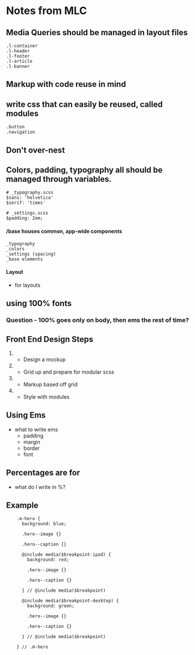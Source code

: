 # Notes from MLC

## Media Queries should be managed in layout files

    .l-container
    .l-header
    .l-footer
    .l-article
    .l-banner

## Markup with code reuse in mind


## write css that can easily be reused, called modules
    .button
    .navigation

## Don't over-nest

## Colors, padding, typography all should be managed through variables.

    # _typography.scss
    $sans: 'helvetica'
    $serif: 'times'

    # _settings.scss
    $padding: 2em;

#### /base houses common, app-wide components
    _typography
    _colors
    _settings (spacing)
    _base elements

#### Layout
- for layouts




## using 100% fonts
### Question - 100% goes only on body, then ems the rest of time?


## Front End Design Steps
1. - Design a mockup
2. - Grid up and prepare for modular scss
3. - Markup based off grid
4. - Style with modules

## Using Ems
- what to write ems
  - padding
  - margin
  - border
  - font

## Percentages are for
- what do I write in %?




## Example



        .m-hero {
          background: blue;

          .hero--image {}

          .hero--caption {}

          @include media($breakpoint-ipad) {
            background: red;

            .hero--image {}

            .hero--caption {}

          } // @include media($breakpoint)

          @include media($breakpoint-desktop) {
            background: green;

            .hero--image {}

            .hero--caption {}

          } // @include media($breakpoint)

        } // .m-hero
